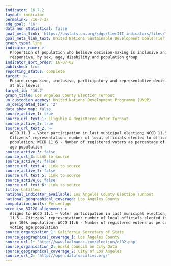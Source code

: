 ```yaml
---
indicator: 16.7.2
layout: indicator
permalink: /16-7-2/
sdg_goal: '16'
data_non_statistical: false
goal_meta_link: 'https://unstats.un.org/sdgs/tierIII-indicators/files/Tier3-16-07-02.pdf'
goal_meta_link_text: United Nations Sustainable Development Goals Tier 3 Work Plan (PDF 77.8 KB)
graph_type: line
indicator_name: >-
  Proportion of population who believe decision-making is inclusive and
  responsive, by sex, age, disability and population group
indicator_sort_order: 16-07-02
published: true
reporting_status: complete
target: >-
  Ensure responsive, inclusive, participatory and representative decision-making
  at all levels
target_id: '16.7'
graph_title: Los Angeles County Election Turnout
un_custodian_agency: United Nations Development Programme (UNDP)
un_designated_tier: '2'
data_show_map: false
source_active_1: true
source_url_text_1: Eligible & Registered Voter Turnout
source_active_2: true
source_url_text_2: >-
  WCCD 11.1 – Voter participation in last municipal election; WCCD 11.5 –
  Citizens’ representation: number of local officials elected to office per 100k
  population; WCCD 11.6 - Number of registered voters as percentage of voting
  age population
source_active_3: false
source_url_3: Link to source
source_active_4: false
source_url_text_4: Link to source
source_active_5: false
source_url_text_5: Link to source
source_active_6: false
source_url_text_6: Link to source
title: Untitled
national_indicator_available: Los Angeles County Election Turnout
national_geographical_coverage: Los Angeles County
computation_units: Percentage
wccd_iso_37120_alignment: >-
  Aligns to WCCD 11.1 – Voter participation in last municipal election; WCCD
  11.5 – Citizens’ representation: number of local officials elected to office
  per 100k population; WCCD 11.6 - Number of registered voters as percentage of
  voting age population
source_organisation_1: California Secretary of State
source_geographical_coverage_1: Los Angeles County
source_url_1: 'http://www.laalmanac.com/election/el02.php'
source_organisation_2: World Council on City Data
source_geographical_coverage_2: City of Los Angeles
source_url_2: 'http://open.dataforcities.org/'
---
```

